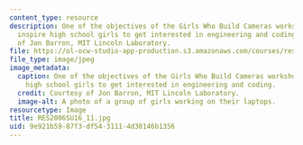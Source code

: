 ```yaml
---
content_type: resource
description: One of the objectives of the Girls Who Build Cameras workshop was to
  inspire high school girls to get interested in engineering and coding. Courtesy
  of Jon Barron, MIT Lincoln Laboratory.
file: https://ol-ocw-studio-app-production.s3.amazonaws.com/courses/res-2-006-girls-who-build-cameras-summer-2016/9e921b5987f3df5431114d38146b1356_RES2006SU16_11.jpg
file_type: image/jpeg
image_metadata:
  caption: One of the objectives of the Girls Who Build Cameras workshop was to inspire
    high school girls to get interested in engineering and coding.
  credit: Courtesy of Jon Barron, MIT Lincoln Laboratory.
  image-alt: A photo of a group of girls working on their laptops.
resourcetype: Image
title: RES2006SU16_11.jpg
uid: 9e921b59-87f3-df54-3111-4d38146b1356
---
```


